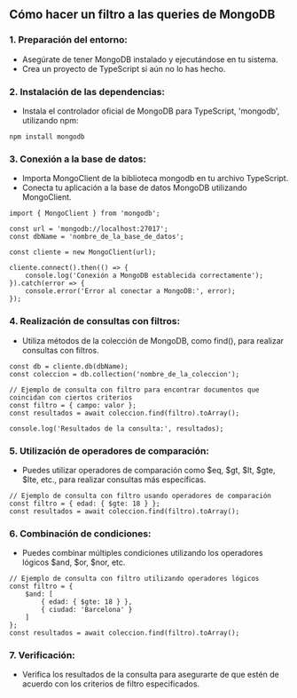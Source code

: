 ## Cómo hacer un filtro a las queries de MongoDB
### 1. Preparación del entorno:
- Asegúrate de tener MongoDB instalado y ejecutándose en tu sistema.
- Crea un proyecto de TypeScript si aún no lo has hecho.

### 2. Instalación de las dependencias:
- Instala el controlador oficial de MongoDB para TypeScript, 'mongodb', utilizando npm:
```
npm install mongodb
```

### 3. Conexión a la base de datos:
- Importa MongoClient de la biblioteca mongodb en tu archivo TypeScript.
- Conecta tu aplicación a la base de datos MongoDB utilizando MongoClient.
```
import { MongoClient } from 'mongodb';

const url = 'mongodb://localhost:27017';
const dbName = 'nombre_de_la_base_de_datos';

const cliente = new MongoClient(url);

cliente.connect().then(() => {
    console.log('Conexión a MongoDB establecida correctamente');
}).catch(error => {
    console.error('Error al conectar a MongoDB:', error);
});
```

### 4. Realización de consultas con filtros:
- Utiliza métodos de la colección de MongoDB, como find(), para realizar consultas con filtros.
```
const db = cliente.db(dbName);
const coleccion = db.collection('nombre_de_la_coleccion');

// Ejemplo de consulta con filtro para encontrar documentos que coincidan con ciertos criterios
const filtro = { campo: valor };
const resultados = await coleccion.find(filtro).toArray();

console.log('Resultados de la consulta:', resultados);
```

### 5. Utilización de operadores de comparación:
- Puedes utilizar operadores de comparación como $eq, $gt, $lt, $gte, $lte, etc., para realizar consultas más específicas.
```
// Ejemplo de consulta con filtro usando operadores de comparación
const filtro = { edad: { $gte: 18 } };
const resultados = await coleccion.find(filtro).toArray();
```

### 6. Combinación de condiciones:
- Puedes combinar múltiples condiciones utilizando los operadores lógicos $and, $or, $nor, etc.
```
// Ejemplo de consulta con filtro utilizando operadores lógicos
const filtro = {
    $and: [
        { edad: { $gte: 18 } },
        { ciudad: 'Barcelona' }
    ]
};
const resultados = await coleccion.find(filtro).toArray();
```

### 7. Verificación:
- Verifica los resultados de la consulta para asegurarte de que estén de acuerdo con los criterios de filtro especificados.